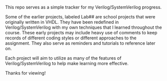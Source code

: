 This repo serves as a simple tracker for my Verilog/SystemVerilog progress.

Some of the earlier projects, labeled Lab## are school projects that were originally written in VHDL.
They have been redefined in Verilog/SystemVerilog with my own techniques that I learned throughout the course.
These early projects may include heavy use of comments to keep records of different coding styles or different approaches to the assignment.
They also serve as reminders and tutorials to reference later on.

Each project will aim to utilize as many of the features of Verilog/SystemVerilog to help make learning more effective.

Thanks for viewing! 
